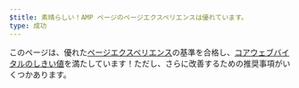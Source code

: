 ```yaml
---
$title: 素晴らしい！AMP ページのページエクスペリエンスは優れています。
type: 成功
---
```


このページは、優れた[ページエクスペリエンス](https://developers.google.com/search/docs/guides/page-experience?hl=ja)の基準を合格し、[コアウェブバイタルのしきい値](http://web.dev/vitals)を満たしています！ただし、さらに改善するための推奨事項がいくつかあります。
